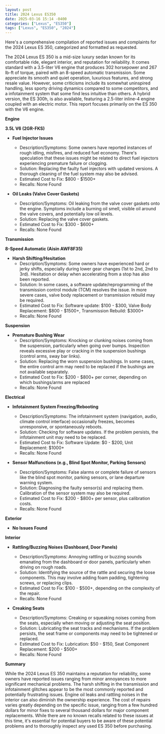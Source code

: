 ```yaml
---
layout: post
title: 2024 Lexus ES350
date: 2025-03-16 15:14 -0400
categories: ["Lexus", "ES350"]
tags: ["Lexus", "ES350", "2024"]
---
```

Here's a comprehensive compilation of reported issues and complaints for the 2024 Lexus ES 350, categorized and formatted as requested.

The 2024 Lexus ES 350 is a mid-size luxury sedan known for its comfortable ride, elegant interior, and reputation for reliability. It comes standard with a 3.5-liter V6 engine that produces 302 horsepower and 267 lb-ft of torque, paired with an 8-speed automatic transmission. Some appreciate its smooth and quiet operation, luxurious features, and strong resale value. However, some criticisms include its somewhat uninspired handling, less sporty driving dynamics compared to some competitors, and a infotainment system that some find less intuitive than others. A hybrid version, the ES 300h, is also available, featuring a 2.5-liter inline-4 engine coupled with an electric motor. This report focuses primarily on the ES 350 with the V6 engine.

**Engine**

**3.5L V6 (2GR-FKS)**

*   **Fuel Injector Issues**
    *   Description/Symptoms: Some owners have reported instances of rough idling, misfires, and reduced fuel economy. There's speculation that these issues might be related to direct fuel injectors experiencing premature failure or clogging.
    *   Solution: Replacing the faulty fuel injectors with updated versions. A thorough cleaning of the fuel system may also be advised.
    *   Estimated Cost to Fix: $800 - $1500+
    *   Recalls: None Found

*   **Oil Leaks (Valve Cover Gaskets)**
    * Description/Symptoms: Oil leaking from the valve cover gaskets onto the engine. Symptoms include a burning oil smell, visible oil around the valve covers, and potentially low oil levels.
    * Solution: Replacing the valve cover gaskets.
    * Estimated Cost to Fix: $300 - $600+
    * Recalls: None Found

**Transmission**

**8-Speed Automatic (Aisin AWF8F35)**

*   **Harsh Shifting/Hesitation**
    *   Description/Symptoms: Some owners have experienced hard or jerky shifts, especially during lower gear changes (1st to 2nd, 2nd to 3rd). Hesitation or delay when accelerating from a stop has also been reported.
    *   Solution: In some cases, a software update/reprogramming of the transmission control module (TCM) resolves the issue. In more severe cases, valve body replacement or transmission rebuild may be required.
    *   Estimated Cost to Fix: Software update: $100 - $300, Valve Body Replacement: $800 - $1500+, Transmission Rebuild: $3000+
    * Recalls: None Found

**Suspension**

*   **Premature Bushing Wear**
    * Description/Symptoms: Knocking or clunking noises coming from the suspension, particularly when going over bumps. Inspection reveals excessive play or cracking in the suspension bushings (control arms, sway bar links).
    * Solution: Replacing the worn suspension bushings. In some cases, the entire control arm may need to be replaced if the bushings are not available separately.
    * Estimated Cost to Fix: $200 - $800+ per corner, depending on which bushings/arms are replaced
    * Recalls: None Found

**Electrical**

*   **Infotainment System Freezing/Rebooting**
    *   Description/Symptoms: The infotainment system (navigation, audio, climate control interface) occasionally freezes, becomes unresponsive, or spontaneously reboots.
    *   Solution: Checking for software updates. If the problem persists, the infotainment unit may need to be replaced.
    *   Estimated Cost to Fix: Software Update: $0 - $200, Unit Replacement: $1000+
    *   Recalls: None Found

*   **Sensor Malfunctions (e.g., Blind Spot Monitor, Parking Sensors)**
    *   Description/Symptoms: False alarms or complete failure of sensors like the blind spot monitor, parking sensors, or lane departure warning system.
    *   Solution: Diagnosing the faulty sensor(s) and replacing them. Calibration of the sensor system may also be required.
    *   Estimated Cost to Fix: $200 - $800+ per sensor, plus calibration costs.
    *   Recalls: None Found

**Exterior**

*   **No Issues Found**

**Interior**

*   **Rattling/Buzzing Noises (Dashboard, Door Panels)**
    *   Description/Symptoms: Annoying rattling or buzzing sounds emanating from the dashboard or door panels, particularly when driving on rough roads.
    *   Solution: Identifying the source of the rattle and securing the loose components. This may involve adding foam padding, tightening screws, or replacing clips.
    *   Estimated Cost to Fix: $100 - $500+, depending on the complexity of the repair.
    *   Recalls: None Found

*   **Creaking Seats**
    *   Description/Symptoms: Creaking or squeaking noises coming from the seats, especially when moving or adjusting the seat position.
    *   Solution: Lubricating the seat tracks and mechanisms. If the problem persists, the seat frame or components may need to be tightened or replaced.
    *   Estimated Cost to Fix: Lubrication: $50 - $150, Seat Component Replacement: $200 - $500+
    *   Recalls: None Found

**Summary**

While the 2024 Lexus ES 350 maintains a reputation for reliability, some owners have reported issues ranging from minor annoyances to more significant mechanical problems. The harsh shifting in the transmission and infotainment glitches appear to be the most commonly reported and potentially frustrating issues. Engine oil leaks and rattling noises in the interior can also diminish the ownership experience. The cost of repairs varies greatly depending on the specific issue, ranging from a few hundred dollars for minor fixes to several thousand dollars for major component replacements. While there are no known recalls related to these issues at this time, it's essential for potential buyers to be aware of these potential problems and to thoroughly inspect any used ES 350 before purchasing.

